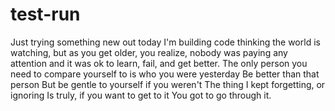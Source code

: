 # test-run
Just trying something new out today
I'm building code thinking the world is watching, but as you get older, you realize, nobody was paying any attention and it was ok to learn, fail, and get better.
The only person you need to compare yourself to is who you were yesterday
Be better than that person
But be gentle to yourself if you weren't
The thing I kept forgetting, or ignoring
Is truly, if you want to get to it
You got to go through it.
